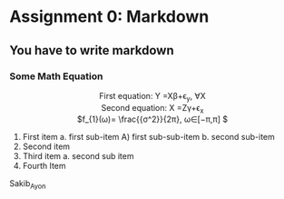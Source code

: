# Assignment 0: Markdown
## You have to write markdown
### Some Math Equation

<p align = "center">
  First  equation: Y =Xβ+ϵ<sub>y</sub>, ∀X  <br>
  Second equation: X =Zγ+ϵ<sub>x</sub>      <br>
  $f_{1}(ω)= \frac{{σ^2}}{2π}, ω∈[−π,π] $
</p>


1.  First item a. first sub-item A) first sub-sub-item b. second sub-item
2.  Second item
3.  Third item a. second sub item
4.  Fourth Item




Sakib<sub>Ayon</sub>
                    
                
                    


